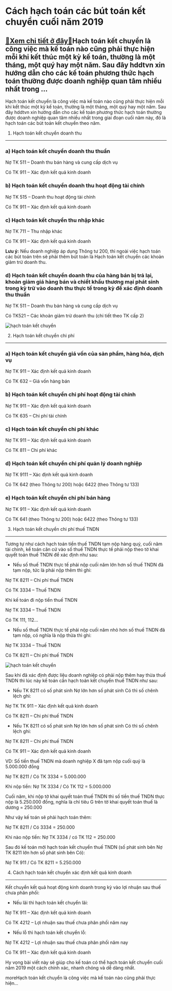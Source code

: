 Cách hạch toán các bút toán kết chuyển cuối năm 2019
====================================================

[:gift:Xem chi tiết ở đây:gift:](https://hddtvn.com/cach-hach-toan-cac-but-toan-ket-chuyen-cuoi-nam-2019/)Hạch toán kết chuyển là công việc mà kế toán nào cũng phải thực hiện mỗi khi kết thúc một kỳ kế toán, thường là một tháng, một quý hay một năm. Sau đây hddtvn xin hướng dẫn cho các kế toán phương thức hạch toán thường được doanh nghiệp quan tâm nhiều nhất trong …
-----------------------------------------------------------------------------------------------------------------------------------------------------------------------------------------------------------------------------------------------------------------------

Hạch toán kết chuyển là công việc mà kế toán nào cũng phải thực hiện mỗi khi kết thúc một kỳ kế toán, thường là một tháng, một quý hay một năm. Sau đây hddtvn xin hướng dẫn cho các kế toán phương thức hạch toán thường được doanh nghiệp quan tâm nhiều nhất trong giai đoạn cuối năm này, đó là hạch toán các bút toán kết chuyển theo năm.


1. Hạch toán kết chuyển doanh thu
---------------------------------


### a) Hạch toán kết chuyển doanh thu thuần


Nợ TK 511 – Doanh thu bán hàng và cung cấp dịch vụ


Có TK 911 – Xác định kết quả kinh doanh


### b) Hạch toán kết chuyển doanh thu hoạt động tài chính


Nợ TK 515 – Doanh thu hoạt động tài chính


Có TK 911 – Xác định kết quả kinh doanh


### c) Hạch toán kết chuyển thu nhập khác


Nợ TK 711 – Thu nhập khác


Có TK 911 – Xác định kết quả kinh doanh


**Lưu ý:** Nếu doanh nghiệp áp dụng Thông tư 200, thì ngoài việc hạch toán các bút toán trên sẽ phải thêm bút toán là Hạch toán kết chuyển các khoản giảm trừ doanh thu.


### d) Hạch toán kết chuyển doanh thu của hàng bán bị trả lại, khoản giảm giá hàng bán và chiết khấu thương mại phát sinh trong kỳ trừ vào doanh thu thực tế trong kỳ để xác định doanh thu thuần


Nợ TK 511 – Doanh thu bán hàng và cung cấp dịch vụ


Có TK521 – Các khoản giảm trừ doanh thu (chi tiết theo TK cấp 2)


![hạch toán kết chuyển](https://hddtvn.com/wp-content/uploads/2021/01/dinh-nghia-cong-no-2-1.jpg)


2. Hạch toán kết chuyển chi phí
-------------------------------


### a) Hạch toán kết chuyển giá vốn của sản phẩm, hàng hóa, dịch vụ


Nợ TK 911 – Xác định kết quả kinh doanh


Có TK 632 – Giá vốn hàng bán


### b) Hạch toán kết chuyển chi phí hoạt động tài chính


Nợ TK 911 – Xác định kết quả kinh doanh


Có TK 635 – Chi phí tài chính


### c) Hạch toán kết chuyển chi phí khác


Nợ TK 911 – Xác định kết quả kinh doanh


Có TK 811 – Chi phí khác


### d) Hạch toán kết chuyển chi phí quản lý doanh nghiệp


Nợ TK 9111 – Xác định kết quả kinh doanh


Có TK 642 (theo Thông tư 200) hoặc 6422 (theo Thông tư 133)


### e) Hạch toán kết chuyển chi phí bán hàng


Nợ TK 911 – Xác định kết quả kinh doanh


Có TK 641 (theo Thông tư 200) hoặc 6422 (theo Thông tư 133)


3. Hạch toán kết chuyển chi phí thuế TNDN
-----------------------------------------


Tương tự như cách hạch toán tiền thuế TNDN tạm nộp hàng quý, cuối năm tài chính, kế toán căn cứ vào số thuế TNDN thực tế phải nộp theo tờ khai quyết toán thuế TNDN để xác định như sau:




* Nếu số thuế TNDN thực tế phải nộp cuối năm lớn hơn số thuế TNDN đã tạm nộp, tức là phải nộp thêm thì ghi:



Nợ TK 8211 – Chi phí thuế TNDN


Có TK 3334 – Thuế TNDN


Khi kế toán đi nộp tiền thuế TNDN


Nợ TK 3334 – Thuế TNDN


Có TK 111, 112…




* Nếu số thuế TNDN thực tế phải nộp cuối năm nhỏ hơn số thuế TNDN đã tạm nộp, có nghĩa là nộp thừa thì ghi:



Nợ TK 3334 – Thuế TNDN


Có TK 8211 – Chi phí thuế TNDN


![hạch toán kết chuyển](https://hddtvn.com/wp-content/uploads/2021/01/tax-accountant-1080x675-min.jpeg)


Sau khi đã xác định được liệu doanh nghiệp có phải nộp thêm hay thừa thuế TNDN thì lúc này kế toán cần hạch toán kết chuyển thuế TNDN như sau:




* Nếu TK 8211 có số phát sinh Nợ lớn hơn số phát sinh Có thì số chênh lệch ghi:



Nợ TK TK 911 – Xác định kết quả kinh doanh


Có TK 8211 – Chi phí thuế TNDN




* Nếu TK 8211 có số phát sinh Nợ lớn hơn số phát sinh Có thì số chênh lệch ghi:



Nợ TK 8211 – Chi phí thuế TNDN


Có TK 911 – Xác định kết quả kinh doanh


VD: Số tiền thuế TNDN mà doanh nghiệp X đã tạm nộp cuối quý là 5.000.000 đồng


Nợ TK 8211 / Có TK 3334 = 5.000.000


Khi nộp tiền: Nợ TK 3334 / Có TK 112 = 5.000.000


Cuối năm, khi nộp tờ khai quyết toán thuế TNDN thì số tiền thuế TNDN thực nộp là 5.250.000 đồng, nghĩa là chỉ tiêu G trên tờ khai quyết toán thuế là dương = 250.000


Như vậy kế toán sẽ phải hạch toán thêm:


Nợ TK 8211 / Có 3334 = 250.000


Khi nào nộp tiền: Nợ TK 3334 / có TK 112 = 250.000


Sau đó kế toán mới hạch toán kết chuyển thuế TNDN (số phát sinh bên Nợ TK 8211 lớn hơn số phát sinh bên Có):


Nợ TK 911 / Có TK 8211 = 5.250.000


4. Cách hạch toán kết chuyển xác định kết quả kinh doanh
--------------------------------------------------------


Kết chuyển kết quả hoạt động kinh doanh trong kỳ vào lợi nhuận sau thuế chưa phân phối:




* Nếu lãi thì hạch toán kết chuyển lãi:



Nợ TK 911 – Xác định kết quả kinh doanh


Có TK 4212 – Lợi nhuận sau thuế chưa phân phối năm nay




* Nếu lỗ thì hạch toán kết chuyển lỗ:



Nợ TK 4212 – Lợi nhuận sau thuế chưa phân phối năm nay


Có TK 911 – Xác định kết quả kinh doanh


Hy vọng bài viết này sẽ giúp cho kế toán có thể hạch toán kết chuyển cuối năm 2019 một cách chính xác, nhanh chóng và dễ dàng nhất.


moreHạch toán kết chuyển là công việc mà kế toán nào cũng phải thực hiện…

